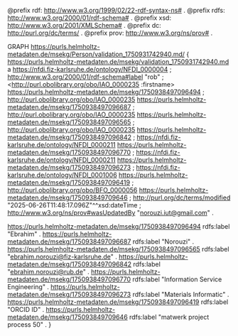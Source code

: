 @prefix rdf: <http://www.w3.org/1999/02/22-rdf-syntax-ns#> .
@prefix rdfs: <http://www.w3.org/2000/01/rdf-schema#> .
@prefix xsd: <http://www.w3.org/2001/XMLSchema#> .
@prefix dc: <http://purl.org/dc/terms/> .
@prefix prov: <http://www.w3.org/ns/prov#> .

GRAPH <https://purls.helmholtz-metadaten.de/msekg/Person/validation_1750931742940.md/> {
<https://purls.helmholtz-metadaten.de/msekg/validation_1750931742940.md> a <https://nfdi.fiz-karlsruhe.de/ontology/NFDI_0000004> ;
    <http://www.w3.org/2000/01/rdf-schema#label> "rob" ;
    <http://purl.obolibrary.org/obo/IAO_0000235 :firstname> <https://purls.helmholtz-metadaten.de/msekg/1750938497096494> ;
    <http://purl.obolibrary.org/obo/IAO_0000235> <https://purls.helmholtz-metadaten.de/msekg/1750938497096687> ;
    <http://purl.obolibrary.org/obo/IAO_0000235> <https://purls.helmholtz-metadaten.de/msekg/1750938497096565> ;
    <http://purl.obolibrary.org/obo/IAO_0000235> <https://purls.helmholtz-metadaten.de/msekg/1750938497096842> ;
    <https://nfdi.fiz-karlsruhe.de/ontology/NFDI_0000211> <https://purls.helmholtz-metadaten.de/msekg/1750938497096770> ;
    <https://nfdi.fiz-karlsruhe.de/ontology/NFDI_0000211> <https://purls.helmholtz-metadaten.de/msekg/1750938497096273> ;
    <https://nfdi.fiz-karlsruhe.de/ontology/NFDI_0001006> <https://purls.helmholtz-metadaten.de/msekg/1750938497096419> ;
    <http://purl.obolibrary.org/obo/BFO_0000056> <https://purls.helmholtz-metadaten.de/msekg/175093849709646> ;
    <http://purl.org/dc/terms/modified> "2025-06-26T11:48:17.096Z"^^xsd:dateTime ;
    <http://www.w3.org/ns/prov#wasUpdatedBy> "norouzi.iut@gmail.com" .

<https://purls.helmholtz-metadaten.de/msekg/1750938497096494> rdfs:label "Ebrahim" .
<https://purls.helmholtz-metadaten.de/msekg/1750938497096687> rdfs:label "Norouzi" .
<https://purls.helmholtz-metadaten.de/msekg/1750938497096565> rdfs:label "ebrahim.norouzi@fiz-karlsruhe.de" .
<https://purls.helmholtz-metadaten.de/msekg/1750938497096842> rdfs:label "ebrahim.norouzi@rub.de" .
<https://purls.helmholtz-metadaten.de/msekg/1750938497096770> rdfs:label "Information Service Engineering" .
<https://purls.helmholtz-metadaten.de/msekg/1750938497096273> rdfs:label "Materials Informatic" .
<https://purls.helmholtz-metadaten.de/msekg/1750938497096419> rdfs:label "ORCID ID" .
<https://purls.helmholtz-metadaten.de/msekg/175093849709646> rdfs:label "matwerk project process 50" .
}